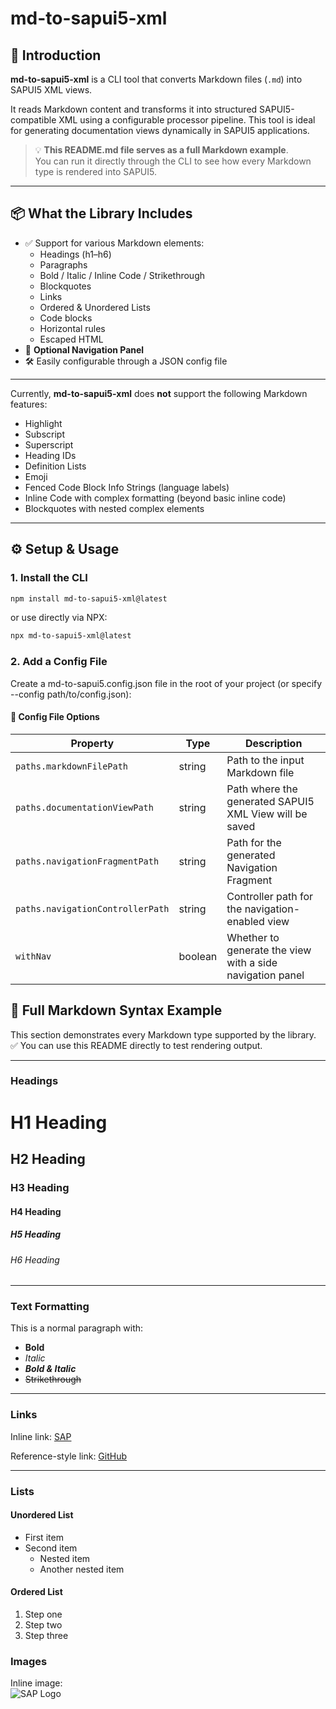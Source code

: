 # md-to-sapui5-xml

## 📘 Introduction

**md-to-sapui5-xml** is a CLI tool that converts Markdown files (`.md`) into SAPUI5 XML views.

It reads Markdown content and transforms it into structured SAPUI5-compatible XML using a configurable processor pipeline. This tool is ideal for generating documentation views dynamically in SAPUI5 applications.

> 💡 **This README.md file serves as a full Markdown example**.  
> You can run it directly through the CLI to see how every Markdown type is rendered into SAPUI5.

---

## 📦 What the Library Includes

- ✅ Support for various Markdown elements:
  - Headings (h1–h6)
  - Paragraphs
  - Bold / Italic / Inline Code / Strikethrough
  - Blockquotes
  - Links
  - Ordered & Unordered Lists
  - Code blocks
  - Horizontal rules
  - Escaped HTML
- 🧭 **Optional Navigation Panel**
- 🛠️ Easily configurable through a JSON config file

---

Currently, **md-to-sapui5-xml** does **not** support the following Markdown features:

- Highlight
- Subscript
- Superscript
- Heading IDs
- Definition Lists
- Emoji
- Fenced Code Block Info Strings (language labels)
- Inline Code with complex formatting (beyond basic inline code)
- Blockquotes with nested complex elements

---

## ⚙️ Setup & Usage

### 1. Install the CLI

```bash
npm install md-to-sapui5-xml@latest
```

or use directly via NPX:

```bash
npx md-to-sapui5-xml@latest
```

### 2. Add a Config File

Create a md-to-sapui5.config.json file in the root of your project (or specify --config path/to/config.json):

#### 🧾 Config File Options

| Property                         | Type    | Description                                               |
| -------------------------------- | ------- | --------------------------------------------------------- |
| `paths.markdownFilePath`         | string  | Path to the input Markdown file                           |
| `paths.documentationViewPath`    | string  | Path where the generated SAPUI5 XML View will be saved    |
| `paths.navigationFragmentPath`   | string  | Path for the generated Navigation Fragment                |
| `paths.navigationControllerPath` | string  | Controller path for the navigation-enabled view           |
| `withNav`                        | boolean | Whether to generate the view with a side navigation panel |

## 📄 Full Markdown Syntax Example

This section demonstrates every Markdown type supported by the library.  
✅ You can use this README directly to test rendering output.

---

### Headings

# H1 Heading

## H2 Heading

### H3 Heading

#### H4 Heading

##### H5 Heading

###### H6 Heading

---

### Text Formatting

This is a normal paragraph with:

- **Bold**
- _Italic_
- **_Bold & Italic_**
- ~~Strikethrough~~

---

### Links

Inline link: [SAP](https://www.sap.com)

Reference-style link: [GitHub][github]

[github]: https://github.com/

---

### Lists

#### Unordered List

- First item
- Second item
  - Nested item
  - Another nested item

#### Ordered List

1. Step one
2. Step two
3. Step three

### Images

Inline image:  
![SAP Logo](https://upload.wikimedia.org/wikipedia/commons/5/59/SAP_2011_logo.svg)
